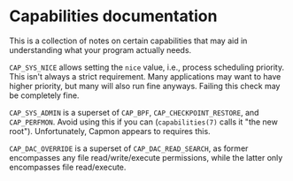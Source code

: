 <!---
SPDX-License-Identifier: GPL-2.0-only
SPDX-FileCopyrightText: 2023 Casper Andersson <casper.casan@gmail.com>
-->

# Capabilities documentation
This is a collection of notes on certain capabilities that may aid in
understanding what your program actually needs.

`CAP_SYS_NICE` allows setting the `nice` value, i.e., process scheduling
priority. This isn't always a strict requirement. Many applications may want to
have higher priority, but many will also run fine anyways. Failing this check
may be completely fine.

`CAP_SYS_ADMIN` is a superset of `CAP_BPF`, `CAP_CHECKPOINT_RESTORE`, and
`CAP_PERFMON`. Avoid using this if you can (`capabilities(7)` calls it "the new root").
Unfortunately, Capmon appears to requires this.

`CAP_DAC_OVERRIDE` is a superset of `CAP_DAC_READ_SEARCH`, as former encompasses
any file read/write/execute permissions, while the latter only encompasses file
read/execute.
